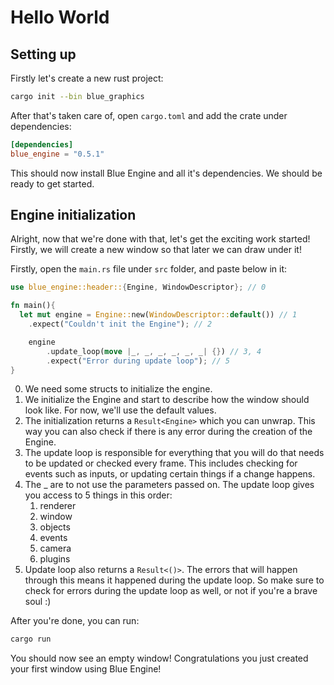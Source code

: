 # Hello World

## Setting up

Firstly let's create a new rust project:

```bash
cargo init --bin blue_graphics
```

After that's taken care of, open `cargo.toml` and add the crate under dependencies:

```toml
[dependencies]
blue_engine = "0.5.1"
```

This should now install Blue Engine and all it's dependencies. We should be ready to get started.

## Engine initialization

Alright, now that we're done with that, let's get the exciting work started! Firstly, we will create a new window so that later we can draw under it!

Firstly, open the `main.rs` file under `src` folder, and paste below in it:

```rust
use blue_engine::header::{Engine, WindowDescriptor}; // 0

fn main(){
  let mut engine = Engine::new(WindowDescriptor::default()) // 1
    .expect("Couldn't init the Engine"); // 2

    engine
        .update_loop(move |_, _, _, _, _, _| {}) // 3, 4
        .expect("Error during update loop"); // 5
}
```

0. We need some structs to initialize the engine.
1. We initialize the Engine and start to describe how the window should look like. For now, we'll use the default values.
2. The initialization returns a `Result<Engine>` which you can unwrap. This way you can also check if there is any error during the creation of the Engine.
3. The update loop is responsible for everything that you will do that needs to be updated or checked every frame. This includes checking for events such as inputs, or updating certain things if a change happens.
4. The _ are to not use the parameters passed on. The update loop gives you access to 5 things in this order:
   1. renderer
   2. window
   3. objects
   4. events
   5. camera
   6. plugins
5. Update loop also returns a `Result<()>`. The errors that will happen through this means it happened during the update loop. So make sure to check for errors during the update loop as well, or not if you're a brave soul :)

After you're done, you can run:

```bash
cargo run
```

You should now see an empty window! Congratulations you just created your first window using Blue Engine!
